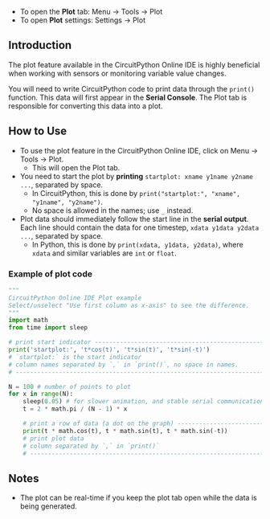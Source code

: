 - To open the **Plot** tab: Menu -> Tools -> Plot
- To open **Plot** settings: Settings -> Plot

## Introduction
The plot feature available in the CircuitPython Online IDE is highly beneficial when working with sensors or monitoring variable value changes.

You will need to write CircuitPython code to print data through the `print()` function.
This data will first appear in the **Serial Console**.
The Plot tab is responsible for converting this data into a plot.

## How to Use
- To use the plot feature in the CircuitPython Online IDE, click on Menu -> Tools -> Plot.
    - This will open the Plot tab.
- You need to start the plot by **printing** `startplot: xname y1name y2name ...`, separated by space.
    - In CircuitPython, this is done by `print("startplot:", "xname", "y1name", "y2name")`.
    - No space is allowed in the names; use `_` instead.
- Plot data should immediately follow the start line in the **serial output**. Each line should contain the data for one timestep, `xdata y1data y2data ...`, separated by space.
    - In Python, this is done by `print(xdata, y1data, y2data)`, where `xdata` and similar variables are `int` or `float`.

### Example of plot code

```python
"""
CircuitPython Online IDE Plot example
Select/unselect "Use first column as x-axis" to see the difference.
"""
import math
from time import sleep

# print start indicator -----------------------------------------------
print('startplot:', 't*cos(t)', 't*sin(t)', 't*sin(-t)')
# `startplot:` is the start indicator
# column names separated by `,` in `print()`, no space in names.
# ---------------------------------------------------------------------

N = 100 # number of points to plot
for x in range(N):
    sleep(0.05) # for slower animation, and stable serial communication
    t = 2 * math.pi / (N - 1) * x

    # print a row of data (a dot on the graph) ------------------------
    print(t * math.cos(t), t * math.sin(t), t * math.sin(-t))
    # print plot data
    # column separated by `,` in `print()`
    # -----------------------------------------------------------------
```

## Notes
- The plot can be real-time if you keep the plot tab open while the data is being generated.
